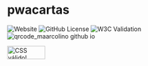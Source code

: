 # pwacartas

![Website](https://img.shields.io/website?url=https%3A%2F%2Fmaarcolino.github.io%2Fpwacartas%2F)
![GitHub License](https://img.shields.io/github/license/maarcolino/pwacartas)
![W3C Validation](https://img.shields.io/w3c-validation/html?targetUrl=https%3A%2F%2Fmaarcolino.github.io%2Fpwacartas%2F)
![qrcode_maarcolino github io](https://github.com/maarcolino/pwacartas/assets/75769214/284b86c1-a928-49e4-831b-556dd8754670)
<p>
    <a href="http://jigsaw.w3.org/css-validator/check/referer">
        <img style="border:0;width:88px;height:31px"
            src="http://jigsaw.w3.org/css-validator/images/vcss"
            alt="CSS válido!" />
    </a>
</p>

